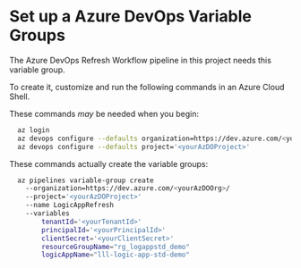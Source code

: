 # Set up a Azure DevOps Variable Groups

The Azure DevOps Refresh Workflow pipeline in this project needs this variable group.

To create it, customize and run the following commands in an Azure Cloud Shell.

These commands *may* be needed when you begin:

``` bash
  az login
  az devops configure --defaults organization=https://dev.azure.com/<yourAzDOOrg>/ 
  az devops configure --defaults project='<yourAzDOProject>' 
```

These commands actually create the variable groups:

``` bash
  az pipelines variable-group create 
    --organization=https://dev.azure.com/<yourAzDOOrg>/ 
    --project='<yourAzDOProject>' 
    --name LogicAppRefresh
    --variables 
        tenantId='<yourTenantId>'
        principalId='<yourPrincipalId>'
        clientSecret='<yourClientSecret>'
        resourceGroupName="rg_logappstd_demo"
        logicAppName="lll-logic-app-std-demo"
```

